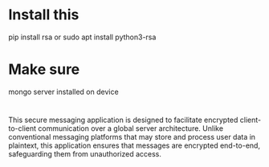 # Install this
pip install rsa
or
sudo apt install python3-rsa

# Make sure
mongo server installed on device

#
This secure messaging application is designed to facilitate encrypted client-to-client 
communication over a global server architecture. Unlike conventional messaging platforms 
that may store and process user data in plaintext, this application ensures that messages are 
encrypted end-to-end, safeguarding them from unauthorized access.
